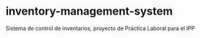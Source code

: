 # inventory-management-system
Sistema de control de inventarios, proyecto de Práctica Laboral para el IPP
